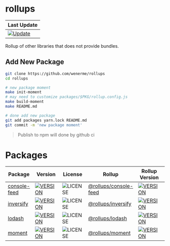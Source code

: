 # rollups

| Last Update |
| ----------- |
| [![Update](https://github.com/wenerme/rollups/workflows/Update/badge.svg)](https://github.com/wenerme/rollups/actions?query=workflow%3AUpdate) |

Rollup of other libraries that does not provide bundles.

## Add New Package

```bash
git clone https://github.com/wenerme/rollups
cd rollups

# new package moment
make init-moment
# may need to customize packages/$PKG/rollup.config.js
make build-moment
make README.md

# done add new package
git add packages yarn.lock README.md
git commit -m 'new package moment'
```

> Publish to npm will done by github ci

# Packages

| Package | Version | License | Rollup | Rollup Version | jsdelivr | unpkg |
| ------- | ------- | ------- | ------ | -------------- | -------- | ----- |
| [console-feed](https://www.npmjs.com/package/console-feed) | [![VERSION](https://img.shields.io/npm/v/console-feed)](https://www.npmjs.com/package/console-feed) | ![LICENSE](https://img.shields.io/npm/l/console-feed) | [@rollups/console-feed](./pacckages/console-feed) | [![VERSION](https://img.shields.io/npm/v/@rollups/console-feed)](https://www.npmjs.com/package/@rollups/console-feed) | [jsdelivr](https://cdn.jsdelivr.net/npm/@rollups/console-feed) | [unpkg](https://unpkg.com/@rollups/console-feed) |
| [inversify](https://www.npmjs.com/package/inversify) | [![VERSION](https://img.shields.io/npm/v/inversify)](https://www.npmjs.com/package/inversify) | ![LICENSE](https://img.shields.io/npm/l/inversify) | [@rollups/inversify](./pacckages/inversify) | [![VERSION](https://img.shields.io/npm/v/@rollups/inversify)](https://www.npmjs.com/package/@rollups/inversify) | [jsdelivr](https://cdn.jsdelivr.net/npm/@rollups/inversify) | [unpkg](https://unpkg.com/@rollups/inversify) |
| [lodash](https://www.npmjs.com/package/lodash) | [![VERSION](https://img.shields.io/npm/v/lodash)](https://www.npmjs.com/package/lodash) | ![LICENSE](https://img.shields.io/npm/l/lodash) | [@rollups/lodash](./pacckages/lodash) | [![VERSION](https://img.shields.io/npm/v/@rollups/lodash)](https://www.npmjs.com/package/@rollups/lodash) | [jsdelivr](https://cdn.jsdelivr.net/npm/@rollups/lodash) | [unpkg](https://unpkg.com/@rollups/lodash) |
| [moment](https://www.npmjs.com/package/moment) | [![VERSION](https://img.shields.io/npm/v/moment)](https://www.npmjs.com/package/moment) | ![LICENSE](https://img.shields.io/npm/l/moment) | [@rollups/moment](./pacckages/moment) | [![VERSION](https://img.shields.io/npm/v/@rollups/moment)](https://www.npmjs.com/package/@rollups/moment) | [jsdelivr](https://cdn.jsdelivr.net/npm/@rollups/moment) | [unpkg](https://unpkg.com/@rollups/moment) |
